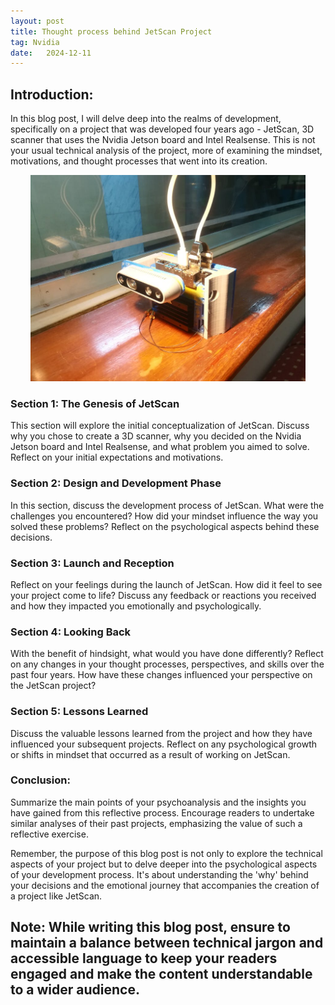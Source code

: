 ```yaml
---
layout: post
title: Thought process behind JetScan Project
tag: Nvidia
date:   2024-12-11
---
```


## Introduction:

In this blog post, I will delve deep into the realms of development, specifically on a project that was developed four years ago - JetScan, 3D scanner that uses the Nvidia Jetson board and Intel Realsense. This is not your usual technical analysis of the project, more of examining the mindset, motivations, and thought processes that went into its creation.

<p align="center">
  <img src="/resources/JetScan/Jetscan.jpeg" width="440" height="Auto" title="hover text">
</p>

### Section 1: The Genesis of JetScan

This section will explore the initial conceptualization of JetScan. Discuss why you chose to create a 3D scanner, why you decided on the Nvidia Jetson board and Intel Realsense, and what problem you aimed to solve. Reflect on your initial expectations and motivations.

### Section 2: Design and Development Phase

In this section, discuss the development process of JetScan. What were the challenges you encountered? How did your mindset influence the way you solved these problems? Reflect on the psychological aspects behind these decisions.

### Section 3: Launch and Reception

Reflect on your feelings during the launch of JetScan. How did it feel to see your project come to life? Discuss any feedback or reactions you received and how they impacted you emotionally and psychologically.

### Section 4: Looking Back

With the benefit of hindsight, what would you have done differently? Reflect on any changes in your thought processes, perspectives, and skills over the past four years. How have these changes influenced your perspective on the JetScan project?

### Section 5: Lessons Learned

Discuss the valuable lessons learned from the project and how they have influenced your subsequent projects. Reflect on any psychological growth or shifts in mindset that occurred as a result of working on JetScan.

### Conclusion:

Summarize the main points of your psychoanalysis and the insights you have gained from this reflective process. Encourage readers to undertake similar analyses of their past projects, emphasizing the value of such a reflective exercise.

Remember, the purpose of this blog post is not only to explore the technical aspects of your project but to delve deeper into the psychological aspects of your development process. It's about understanding the 'why' behind your decisions and the emotional journey that accompanies the creation of a project like JetScan.

Note: While writing this blog post, ensure to maintain a balance between technical jargon and accessible language to keep your readers engaged and make the content understandable to a wider audience.
---